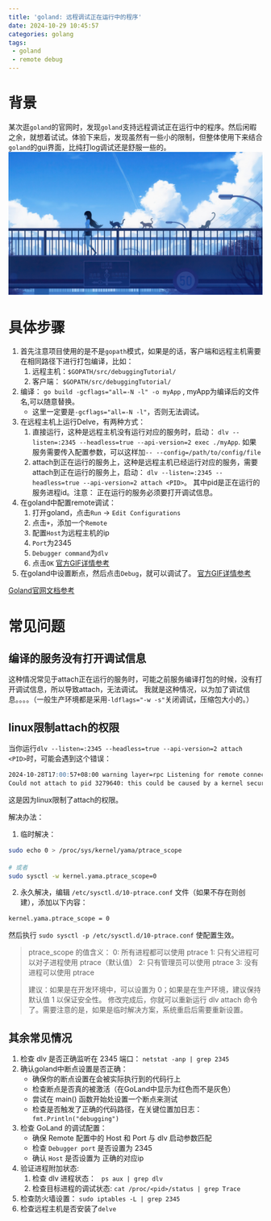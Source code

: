 ```yaml
---
title: 'goland: 远程调试正在运行中的程序'
date: 2024-10-29 10:45:57
categories: golang
tags:
 - goland
 - remote debug
---
```


# 背景

某次逛`goland`的官网时，发现`goland`支持远程调试正在运行中的程序。然后闲暇之余，就想着试试。体验下来后，发现虽然有一些小的限制，但整体使用下来结合`goland`的gui界面，比纯打log调试还是舒服一些的。
![](../images/goland-remote-debug.jpg)
<!-- more -->

# 具体步骤
1. 首先注意项目使用的是不是`gopath`模式，如果是的话，客户端和远程主机需要在相同路径下进行打包编译，比如：
   1. 远程主机：`$GOPATH/src/debuggingTutorial/`
   2. 客户端：  `$GOPATH/src/debuggingTutorial/`
2. 编译： `go build -gcflags="all=-N -l" -o myApp` , myApp为编译后的文件名,可以随意替换。
     * 这里一定要是`-gcflags="all=-N -l"`，否则无法调试。
3. 在远程主机上运行Delve，有两种方式：
   1. 直接运行，这种是远程主机没有运行对应的服务时，启动： `dlv --listen=:2345 --headless=true --api-version=2 exec ./myApp`. 如果服务需要传入配置参数，可以这样加`-- --config=/path/to/config/file`
   2. attach到正在运行的服务上，这种是远程主机已经运行对应的服务，需要attach到正在运行的服务上，启动： `dlv --listen=:2345 --headless=true --api-version=2 attach <PID>`。 其中pid是正在运行的服务进程id。注意： 正在运行的服务必须要打开调试信息。
4. 在goland中配置remote调试：
   1. 打开goland，点击`Run` -> `Edit Configurations`
   2. 点击`+`，添加一个`Remote`
   3. 配置`Host`为远程主机的ip
   4. `Port`为2345
   5. `Debugger command`为`dlv`
   6. 点击`OK`
<span style="color:green;">[官方GIF详情参考](https://resources.jetbrains.com/help/img/idea/2024.2/go_create_the_remote_run_debug_configuration.animated.gif)</span>
1. 在goland中设置断点，然后点击`Debug`，就可以调试了。
<span style="color:green;">[官方GIF详情参考](https://resources.jetbrains.com/help/img/idea/2024.2/go_start_the_debugging_process_on_the_client_computer.animated.gif)</span>



[Goland官网文档参考](https://www.jetbrains.com/help/go/attach-to-running-go-processes-with-debugger.html#attach-to-a-process-on-a-remote-machine)


# 常见问题

## 编译的服务没有打开调试信息

这种情况常见于attach正在运行的服务时，可能之前服务编译打包的时候，没有打开调试信息，所以导致attach，无法调试。
我就是这种情况，以为加了调试信息。。。。（一般生产环境都是采用`-ldflags="-w -s"`关闭调试，压缩包大小的。）


## linux限制attach的权限

当你运行`dlv --listen=:2345 --headless=true --api-version=2 attach <PID>`时，可能会遇到这个错误：
```markdown
2024-10-28T17:00:57+08:00 warning layer=rpc Listening for remote connections (connections are not authenticated nor encrypted)
Could not attach to pid 3279640: this could be caused by a kernel security setting, try writing "0" to /proc/sys/kernel/yama/ptrace_scope
```
这是因为linux限制了attach的权限。

解决办法：
1. 临时解决：
```bash
sudo echo 0 > /proc/sys/kernel/yama/ptrace_scope

# 或者
sudo sysctl -w kernel.yama.ptrace_scope=0
```
2. 永久解决，编辑 `/etc/sysctl.d/10-ptrace.conf` 文件（如果不存在则创建），添加以下内容：
```bash
kernel.yama.ptrace_scope = 0
```
然后执行 `sudo sysctl -p /etc/sysctl.d/10-ptrace.conf` 使配置生效。

> ptrace_scope 的值含义：
> 0: 所有进程都可以使用 ptrace
> 1: 只有父进程可以对子进程使用 ptrace（默认值）
> 2: 只有管理员可以使用 ptrace
> 3: 没有进程可以使用 ptrace
>
> 建议：如果是在开发环境中，可以设置为 0；如果是在生产环境，建议保持默认值 1 以保证安全性。
> 修改完成后，你就可以重新运行 dlv attach 命令了。需要注意的是，如果是临时解决方案，系统重启后需要重新设置。


## 其余常见情况

1. 检查 dlv 是否正确监听在 2345 端口： `netstat -anp | grep 2345`
2. 确认goland中断点设置是否正确：
   * 确保你的断点设置在会被实际执行到的代码行上
   * 检查断点是否真的被激活（在GoLand中显示为红色而不是灰色）
   * 尝试在 main() 函数开始处设置一个断点来测试
   * 检查是否触发了正确的代码路径，在关键位置加日志： `fmt.Println("debugging")`
3. 检查 GoLand 的调试配置：
   * 确保 Remote 配置中的 Host 和 Port 与 dlv 启动参数匹配
   * 检查 `Debugger port` 是否设置为 2345
   * 确认 `Host` 是否设置为 正确的对应ip
 4. 验证进程附加状态:
    1. 检查 dlv 进程状态： ` ps aux | grep dlv`
    2. 检查目标进程的调试状态: `cat /proc/<pid>/status | grep Trace`
 5. 检查防火墙设置： `sudo iptables -L | grep 2345`
 6. 检查远程主机是否安装了`delve`

